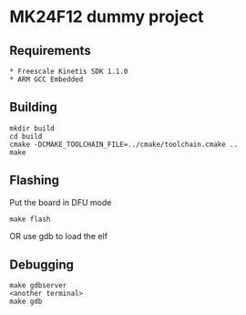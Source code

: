 # MK24F12 dummy project

## Requirements

	* Freescale Kinetis SDK 1.1.0
	* ARM GCC Embedded

## Building

	mkdir build
	cd build
	cmake -DCMAKE_TOOLCHAIN_FILE=../cmake/toolchain.cmake ..
	make

## Flashing

Put the board in DFU mode

	make flash

OR use gdb to load the elf

## Debugging

	make gdbserver
	<another terminal>
	make gdb
